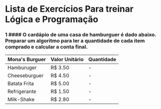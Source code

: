 # Lista de Exercícios Para treinar Lógica e Programação

### 1 #### O cardápio de uma casa de hamburguer é dado abaixo. Preparar um algoritmo para ler a quantidade de cada item comprado e calcular a conta final.

| **Mona's Burguer** | **Valor Unitário** | **Quantidade** |
| ------------------ | ------------------ | -------------- |
| Hamburuger         | R$ 3.50            | -              |
| Cheeseburguer      | R$ 4.50            | -              |
| Batata Frita       | R$ 5.00            | -              |
| Refrigerante       | R$ 1.50            | -              |
| Milk-Shake         | R$ 2.80            | -              |
